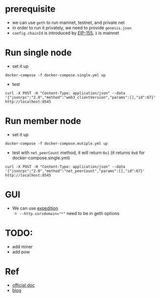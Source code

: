 # prerequisite
* we can use `geth` to run mainnet, testnet, and private net
* in order to run it privately, we need to provide `genesis.json`
* `config.chainId` is introduced by [EIP-155](https://github.com/ethereum/EIPs/blob/master/EIPS/eip-155.md), `1` is mainnet


# Run single node
* set it up
```
docker-compose -f docker-compose.single.yml up
```

* test
```
curl -X POST -H "Content-Type: application/json" --data '{"jsonrpc":"2.0","method":"web3_clientVersion","params":[],"id":67}' http://localhost:8545
```

# Run member node
* set it up
```
docker-compose -f docker-compose.mutiple.yml up
```

* test with `net_peerCount` method, it will return `0x1` (it returns `0x0` for docker-compose.single.yml)
```
curl -X POST -H "Content-Type: application/json" --data '{"jsonrpc":"2.0","method":"net_peerCount","params":[],"id":67}' http://localhost:8545
```

# GUI
* We can use [expedition](https://github.com/xops/expedition)
  * `--http.corsdomain="*"` need to be in geth options

# TODO:
* add miner
* add pow

# Ref
* [official doc](https://github.com/ethereum/go-ethereum/blob/master/README.md)
* [blog](https://medium.com/scb-digital/running-a-private-ethereum-blockchain-using-docker-589c8e6a4fe8)




